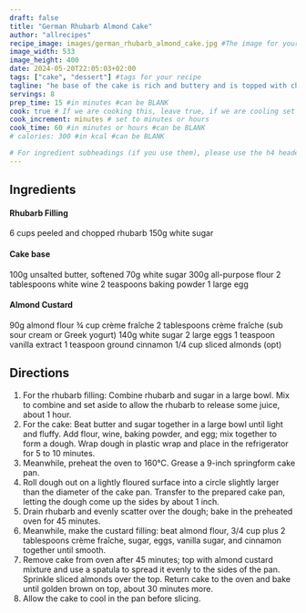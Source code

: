 ```yaml
---
draft: false
title: "German Rhubarb Almond Cake"
author: "allrecipes"
recipe_image: images/german_rhubarb_almond_cake.jpg #The image for your recipe
image_width: 533
image_height: 400
date: 2024-05-20T22:05:03+02:00
tags: ["cake", "dessert"] #tags for your recipe
tagline: "he base of the cake is rich and buttery and is topped with chopped rhubarb and a decadent baked almond custard."
servings: 8
prep_time: 15 #in minutes #can be BLANK
cook: true # If we are cooking this, leave true, if we are cooling set to false
cook_increment: minutes # set to minutes or hours
cook_time: 60 #in minutes or hours #can be BLANK
# calories: 300 #in kcal #can be BLANK

# For ingredient subheadings (if you use them), please use the h4 header.  For print view I have those elements targeted
---
```



## Ingredients

#### Rhubarb Filling
6 cups peeled and chopped rhubarb
150g white sugar

#### Cake base
100g unsalted butter, softened
70g white sugar
300g all-purpose flour
2 tablespoons white wine
2 teaspoons baking powder
1 large egg

#### Almond Custard
90g almond flour
¾ cup crème fraîche
2 tablespoons crème fraîche (sub sour cream or Greek yogurt)
140g white sugar
2 large eggs
1 teaspoon vanilla extract
1 teaspoon ground cinnamon
1/4 cup sliced almonds (opt)

## Directions

1. For the rhubarb filling: Combine rhubarb and sugar in a large bowl. Mix to combine and set aside to allow the rhubarb to release some juice, about 1 hour.
2. For the cake: Beat butter and sugar together in a large bowl until light and fluffy. Add flour, wine, baking powder, and egg; mix together to form a dough. Wrap dough in plastic wrap and place in the refrigerator for 5 to 10 minutes.
3. Meanwhile, preheat the oven to 160°C. Grease a 9-inch springform cake pan.
4. Roll dough out on a lightly floured surface into a circle slightly larger than the diameter of the cake pan. Transfer to the prepared cake pan, letting the dough come up the sides by about 1 inch.
5. Drain rhubarb and evenly scatter over the dough; bake in the preheated oven for 45 minutes.
6. Meanwhile, make the custard filling: beat almond flour, 3/4 cup plus 2 tablespoons crème fraîche, sugar, eggs, vanilla sugar, and cinnamon together until smooth.
7. Remove cake from oven after 45 minutes; top with almond custard mixture and use a spatula to spread it evenly to the sides of the pan.  Sprinkle sliced almonds over the top. Return cake to the oven and bake until golden brown on top, about 30 minutes more.
8. Allow the cake to cool in the pan before slicing.